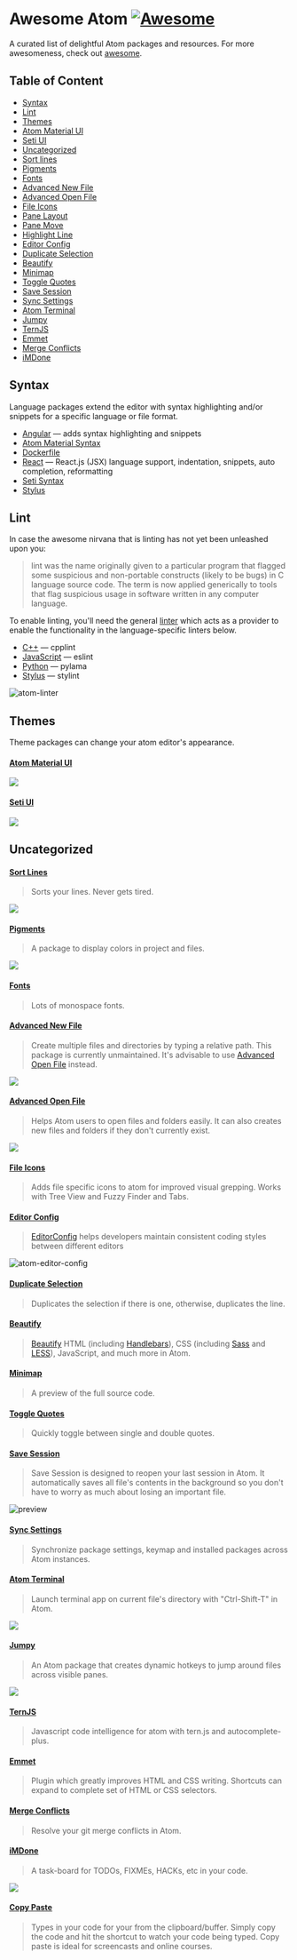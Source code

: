 # Awesome Atom [![Awesome](https://cdn.rawgit.com/sindresorhus/awesome/d7305f38d29fed78fa85652e3a63e154dd8e8829/media/badge.svg)](https://github.com/sindresorhus/awesome)

A curated list of delightful Atom packages and resources. For more awesomeness, check out [awesome](https://github.com/sindresorhus/awesome).

## Table of Content

- [Syntax](#syntax)
- [Lint](#lint)
- [Themes](#themes)
 - [Atom Material UI](#atom-material-ui)
 - [Seti UI](#seti-ui)
- [Uncategorized](#uncategorized)
 - [Sort lines](#sort-lines)
 - [Pigments](#pigments)
 - [Fonts](#fonts)
 - [Advanced New File](#advanced-new-file)
 - [Advanced Open File](#advanced-open-file)
 - [File Icons](#file-icons)
 - [Pane Layout](#pane-layout)
 - [Pane Move](#pane-move)
 - [Highlight Line](#highlight-line)
 - [Editor Config](#editor-config)
 - [Duplicate Selection](#duplicate-selection)
 - [Beautify](#beautify)
 - [Minimap](#minimap)
 - [Toggle Quotes](#toggle-quotes)
 - [Save Session](#save-session)
 - [Sync Settings](#sync-settings)
 - [Atom Terminal](#atom-terminal)
 - [Jumpy](#jumpy)
 - [TernJS](#ternjs)
 - [Emmet](#emmet)
 - [Merge Conflicts](#merge-conflicts)
 - [iMDone](#imdone)

## Syntax

Language packages extend the editor with syntax highlighting and/or
snippets for a specific language or file format.

 - [Angular](https://atom.io/packages/angularjs) — adds syntax highlighting and snippets
 - [Atom Material Syntax](https://atom.io/themes/atom-material-syntax)
 - [Dockerfile](https://atom.io/packages/language-docker)
 - [React](https://atom.io/packages/react) — React.js (JSX) language support, indentation, snippets, auto completion, reformatting
 - [Seti Syntax](https://atom.io/themes/seti-syntax) 
 - [Stylus](https://atom.io/packages/stylus)

## Lint

In case the awesome nirvana that is linting has not yet been unleashed upon you:
> lint was the name originally given to a particular program that flagged some suspicious and non-portable constructs (likely to be bugs) in C language source code. The term is now applied generically to tools that flag suspicious usage in software written in any computer language.

To enable linting, you'll need the general [linter](https://atom.io/packages/linter) which acts as a provider to enable the functionality in the language-specific linters below.

 - [C++](https://atom.io/packages/linter-cpplint) — cpplint
 - [JavaScript](https://atom.io/packages/linter-eslint) — eslint
 - [Python](https://atom.io/packages/linter-pylama) — pylama
 - [Stylus](https://atom.io/packages/linter-stylint) — stylint

![atom-linter](https://camo.githubusercontent.com/70b6e697c9d793642414b4ea6d08dbb9678877b3/687474703a2f2f672e7265636f726469742e636f2f313352666d6972507a322e676966)

## Themes
Theme packages can change your atom editor's appearance.

#### [Atom Material UI](https://atom.io/themes/atom-material-ui)

![](https://raw.githubusercontent.com/silvestreh/atom-material-ui/master/screenshot.png)

#### [Seti UI](https://atom.io/themes/seti-ui)
![](https://raw.githubusercontent.com/jesseweed/seti-ui/master/screenshot.png)

## Uncategorized

#### [Sort Lines](https://atom.io/packages/sort-lines)
> Sorts your lines. Never gets tired.

![](https://camo.githubusercontent.com/59de82a667ea690b778abaa5ba8a407f8659ebb3/68747470733a2f2f662e636c6f75642e6769746875622e636f6d2f6173736574732f323938382f313739363839312f38356536396666322d366139332d313165332d383961632d3331393237663630343539322e676966)

#### [Pigments](https://atom.io/packages/pigments)
> A package to display colors in project and files.

![](https://github.com/abe33/atom-pigments/raw/master/resources/pigments.gif?raw=true)

#### [Fonts](https://atom.io/packages/fonts)
> Lots of monospace fonts.

#### [Advanced New File](https://atom.io/packages/advanced-new-file)
> Create multiple files and directories by typing a relative path.
> This package is currently unmaintained. It's advisable to use [Advanced Open File](#advanced-open-file) instead.

![](https://cloud.githubusercontent.com/assets/3289225/5792505/81f41c72-9f1b-11e4-9085-38cfb832383c.gif)

#### [Advanced Open File](https://atom.io/packages/advanced-open-file)
> Helps Atom users to open files and folders easily. It can also creates new files and folders if they don't currently exist.

![](http://osmose.github.io/advanced-open-file/demo.gif)

#### [File Icons](https://atom.io/packages/file-icons)
> Adds file specific icons to atom for improved visual grepping. Works with Tree View and Fuzzy Finder and Tabs.

#### [Editor Config](https://atom.io/packages/editorconfig)
> [EditorConfig](http://editorconfig.org) helps developers maintain consistent coding styles between different editors

![atom-editor-config](https://f.cloud.github.com/assets/170270/2327994/dfe40cb4-a3f6-11e3-862f-894999973373.png)

#### [Duplicate Selection](https://atom.io/packages/duplicate-line-or-selection)
> Duplicates the selection if there is one, otherwise, duplicates the line.

#### [Beautify](https://atom.io/packages/atom-beautify)
> [Beautify](https://github.com/einars/js-beautify)
HTML (including [Handlebars](http://handlebarsjs.com/)),
CSS (including [Sass](http://sass-lang.com/) and [LESS](http://lesscss.org/)),
JavaScript, and much more in Atom.

#### [Minimap](https://atom.io/packages/minimap)
> A preview of the full source code.

#### [Toggle Quotes](https://atom.io/packages/toggle-quotes)
> Quickly toggle between single and double quotes.

#### [Save Session](https://atom.io/packages/save-session)
> Save Session is designed to reopen your last session in Atom. It automatically saves all file's contents in the background so you don't have to worry as much about losing an important file.

![preview](https://raw.githubusercontent.com/mpeterson2/save-session/master/preview.gif)

#### [Sync Settings](https://atom.io/packages/sync-settings)
> Synchronize package settings, keymap and installed packages across Atom instances.

#### [Atom Terminal](https://atom.io/packages/atom-terminal)
>  Launch terminal app on current file's directory with "Ctrl-Shift-T" in Atom.

![](https://raw.githubusercontent.com/karan/atom-terminal/master/terminal.gif)

#### [Jumpy](https://atom.io/packages/jumpy)
> An Atom package that creates dynamic hotkeys to jump around files across visible panes.

![](https://raw.githubusercontent.com/DavidLGoldberg/jumpy/master/_images/jumpy.gif)

#### [TernJS](https://atom.io/packages/atom-ternjs)
> Javascript code intelligence for atom with tern.js and autocomplete-plus.

#### [Emmet](https://atom.io/packages/emmet)
> Plugin which greatly improves HTML and CSS writing. Shortcuts can expand to complete set of HTML or CSS selectors.

#### [Merge Conflicts](https://atom.io/packages/merge-conflicts)
> Resolve your git merge conflicts in Atom.

#### [iMDone](https://atom.io/packages/imdone-atom)
> A task-board for TODOs, FIXMEs, HACKs, etc in your code.

![](https://cloud.githubusercontent.com/assets/441774/9805863/757d5532-5814-11e5-8759-4196bd92c822.gif)

#### [Copy Paste](https://atom.io/packages/copy-paste)
> Types in your code for your from the clipboard/buffer. Simply copy the code and hit the shortcut to watch your code being typed. Copy paste is ideal for screencasts and online courses.


